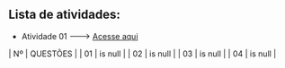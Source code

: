## Lista de atividades:
- Atividade 01 ---> [Acesse aqui](EXE01)




| Nº    | QUESTÕES |
| 01    | is null  |
| 02    | is null  |
| 03    | is null  |
| 04    | is null  |
